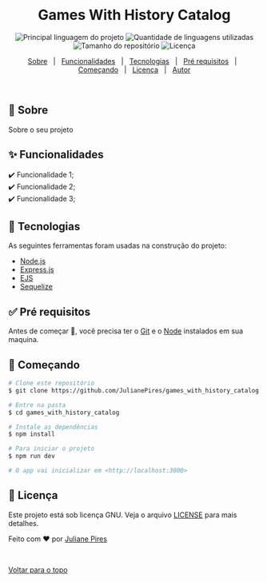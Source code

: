 <div align="center" id="top"> 

  &#xa0;

  <!-- <a href="https://games_with_history_catalog.netlify.com">Demo</a> -->
</div>

<h1 align="center">Games With History Catalog</h1>

<p align="center">
  <img alt="Principal linguagem do projeto" src="https://img.shields.io/github/languages/top/JulianePires/games_with_history_catalog?color=56BEB8">

  <img alt="Quantidade de linguagens utilizadas" src="https://img.shields.io/github/languages/count/JulianePires/games_with_history_catalog?color=56BEB8">

  <img alt="Tamanho do repositório" src="https://img.shields.io/github/repo-size/JulianePires/games_with_history_catalog?color=56BEB8">

  <img alt="Licença" src="https://img.shields.io/github/license/JulianePires/games_with_history_catalog?color=56BEB8">

  <!-- <img alt="Github issues" src="https://img.shields.io/github/issues/JulianePires/games_with_history_catalog?color=56BEB8" /> -->

  <!-- <img alt="Github forks" src="https://img.shields.io/github/forks/JulianePires/games_with_history_catalog?color=56BEB8" /> -->

  <!-- <img alt="Github stars" src="https://img.shields.io/github/stars/JulianePires/games_with_history_catalog?color=56BEB8" /> -->
</p>

<!-- Status -->

<!-- <h4 align="center"> 
	🚧  Games_with_history_catalog 🚀 Em construção...  🚧
</h4> 

<hr> -->

<p align="center">
  <a href="#dart-sobre">Sobre</a> &#xa0; | &#xa0; 
  <a href="#sparkles-funcionalidades">Funcionalidades</a> &#xa0; | &#xa0;
  <a href="#rocket-tecnologias">Tecnologias</a> &#xa0; | &#xa0;
  <a href="#white_check_mark-pré-requesitos">Pré requisitos</a> &#xa0; | &#xa0;
  <a href="#checkered_flag-começando">Começando</a> &#xa0; | &#xa0;
  <a href="#memo-licença">Licença</a> &#xa0; | &#xa0;
  <a href="https://github.com/JulianePires" target="_blank">Autor</a>
</p>

<br>

## :dart: Sobre ##

Sobre o seu projeto

## :sparkles: Funcionalidades ##

:heavy_check_mark: Funcionalidade 1;\
:heavy_check_mark: Funcionalidade 2;\
:heavy_check_mark: Funcionalidade 3;

## :rocket: Tecnologias ##

As seguintes ferramentas foram usadas na construção do projeto:

- [Node.js](https://nodejs.org/en/)
- [Express.js](https://expressjs.com/pt-br/)
- [EJS](https://ejs.co)
- [Sequelize](https://sequelize.org/)

## :white_check_mark: Pré requisitos ##

Antes de começar :checkered_flag:, você precisa ter o [Git](https://git-scm.com) e o [Node](https://nodejs.org/en/) instalados em sua maquina.

## :checkered_flag: Começando ##

```bash
# Clone este repositório
$ git clone https://github.com/JulianePires/games_with_history_catalog

# Entre na pasta
$ cd games_with_history_catalog

# Instale as dependências
$ npm install

# Para iniciar o projeto
$ npm run dev

# O app vai inicializar em <http://localhost:3000>
```

## :memo: Licença ##

Este projeto está sob licença GNU. Veja o arquivo [LICENSE](LICENSE.md) para mais detalhes.


Feito com :heart: por <a href="https://github.com/JulianePires" target="_blank">Juliane Pires</a>

&#xa0;

<a href="#top">Voltar para o topo</a>
